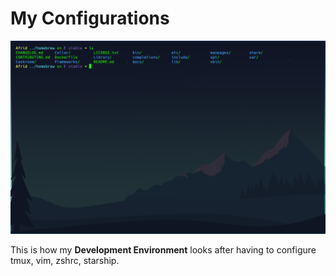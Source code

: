 # My Configurations

![My Environment overview](environment-overview.png)

This is how my **Development Environment** looks after having to configure tmux, vim, zshrc, starship.
